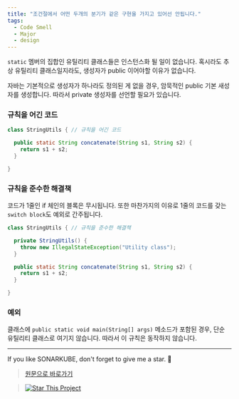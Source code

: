 ```yaml
---
title: "조건절에서 어떤 두개의 분기가 같은 구현을 가지고 있어선 안됩니다."
tags:
  - Code Smell
  - Major
  - design
---
```


`static` 멤버의 집합인 유틸리티 클래스들은 인스턴스화 될 일이 없습니다.
혹시라도 추상 유틸리티 클래스일지라도, 생성자가 public 이어야할 이유가 없습니다.

자바는 기본적으로 생성자가 하나라도 정의된 게 없을 경우, 암묵적인 public 기본 새성자를 생성합니다.
따라서 private 생성자를 선언할 필요가 있습니다.

### 규칙을 어긴 코드

```java
class StringUtils { // 규칙을 어긴 코드

  public static String concatenate(String s1, String s2) {
    return s1 + s2;
  }

}
```

### 규칙을 준수한 해결책

코드가 1줄인 if 체인의 블록은 무시됩니다. 또한 마찬가지의 이유로 1줄의 코드를 갖는 `switch block`도 예외로 간주됩니다.

```java
class StringUtils { // 규칙을 준수한 해결책

  private StringUtils() {
    throw new IllegalStateException("Utility class");
  }

  public static String concatenate(String s1, String s2) {
    return s1 + s2;
  }

}
```

### 예외

클래스에 `public static void main(String[] args)` 메소드가 포함된 경우, 단순 유틸리티 클래스로 여기지 않습니다. 따라서 이 규칙은 동작하지 않습니다.

---

If you like SONARKUBE, don't forget to give me a star. :star2:

> [원문으로 바로가기](https://rules.sonarsource.com/java/tag/design/RSPEC-1118)

> [![Star This Project](https://img.shields.io/github/stars/kantabile/sonarkube.svg?label=Stars&style=social)](https://github.com/kantabile/sonarkube)
